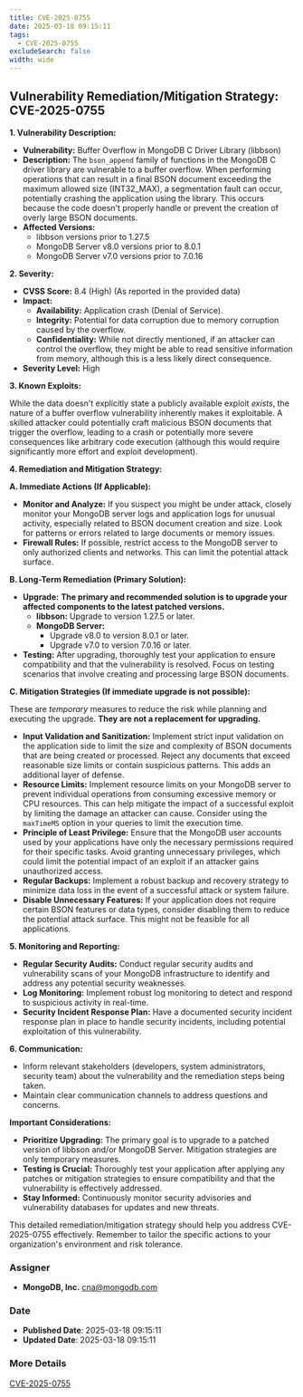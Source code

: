 ```yaml
---
title: CVE-2025-0755
date: 2025-03-18 09:15:11
tags:
  - CVE-2025-0755
excludeSearch: false
width: wide
---
```


## Vulnerability Remediation/Mitigation Strategy: CVE-2025-0755

**1. Vulnerability Description:**

*   **Vulnerability:** Buffer Overflow in MongoDB C Driver Library (libbson)
*   **Description:** The `bson_append` family of functions in the MongoDB C driver library are vulnerable to a buffer overflow.  When performing operations that can result in a final BSON document exceeding the maximum allowed size (INT32_MAX), a segmentation fault can occur, potentially crashing the application using the library. This occurs because the code doesn't properly handle or prevent the creation of overly large BSON documents.
*   **Affected Versions:**
    *   libbson versions prior to 1.27.5
    *   MongoDB Server v8.0 versions prior to 8.0.1
    *   MongoDB Server v7.0 versions prior to 7.0.16

**2. Severity:**

*   **CVSS Score:** 8.4 (High)  (As reported in the provided data)
*   **Impact:**
    *   **Availability:** Application crash (Denial of Service).
    *   **Integrity:** Potential for data corruption due to memory corruption caused by the overflow.
    *   **Confidentiality:**  While not directly mentioned, if an attacker can control the overflow, they might be able to read sensitive information from memory, although this is a less likely direct consequence.
*   **Severity Level:** High

**3. Known Exploits:**

While the data doesn't explicitly state a publicly available exploit *exists*, the nature of a buffer overflow vulnerability inherently makes it exploitable. A skilled attacker could potentially craft malicious BSON documents that trigger the overflow, leading to a crash or potentially more severe consequences like arbitrary code execution (although this would require significantly more effort and exploit development).

**4. Remediation and Mitigation Strategy:**

**A. Immediate Actions (If Applicable):**

*   **Monitor and Analyze:**  If you suspect you might be under attack, closely monitor your MongoDB server logs and application logs for unusual activity, especially related to BSON document creation and size. Look for patterns or errors related to large documents or memory issues.
*   **Firewall Rules:**  If possible, restrict access to the MongoDB server to only authorized clients and networks. This can limit the potential attack surface.

**B. Long-Term Remediation (Primary Solution):**

*   **Upgrade:**  **The primary and recommended solution is to upgrade your affected components to the latest patched versions.**
    *   **libbson:** Upgrade to version 1.27.5 or later.
    *   **MongoDB Server:**
        *   Upgrade v8.0 to version 8.0.1 or later.
        *   Upgrade v7.0 to version 7.0.16 or later.
*   **Testing:** After upgrading, thoroughly test your application to ensure compatibility and that the vulnerability is resolved. Focus on testing scenarios that involve creating and processing large BSON documents.

**C. Mitigation Strategies (If immediate upgrade is not possible):**

These are *temporary* measures to reduce the risk while planning and executing the upgrade.  **They are not a replacement for upgrading.**

*   **Input Validation and Sanitization:**  Implement strict input validation on the application side to limit the size and complexity of BSON documents that are being created or processed.  Reject any documents that exceed reasonable size limits or contain suspicious patterns.  This adds an additional layer of defense.
*   **Resource Limits:**  Implement resource limits on your MongoDB server to prevent individual operations from consuming excessive memory or CPU resources. This can help mitigate the impact of a successful exploit by limiting the damage an attacker can cause.  Consider using the `maxTimeMS` option in your queries to limit the execution time.
*   **Principle of Least Privilege:** Ensure that the MongoDB user accounts used by your applications have only the necessary permissions required for their specific tasks.  Avoid granting unnecessary privileges, which could limit the potential impact of an exploit if an attacker gains unauthorized access.
*   **Regular Backups:** Implement a robust backup and recovery strategy to minimize data loss in the event of a successful attack or system failure.
*   **Disable Unnecessary Features:**  If your application does not require certain BSON features or data types, consider disabling them to reduce the potential attack surface.  This might not be feasible for all applications.

**5. Monitoring and Reporting:**

*   **Regular Security Audits:** Conduct regular security audits and vulnerability scans of your MongoDB infrastructure to identify and address any potential security weaknesses.
*   **Log Monitoring:** Implement robust log monitoring to detect and respond to suspicious activity in real-time.
*   **Security Incident Response Plan:**  Have a documented security incident response plan in place to handle security incidents, including potential exploitation of this vulnerability.

**6. Communication:**

*   Inform relevant stakeholders (developers, system administrators, security team) about the vulnerability and the remediation steps being taken.
*   Maintain clear communication channels to address questions and concerns.

**Important Considerations:**

*   **Prioritize Upgrading:**  The primary goal is to upgrade to a patched version of libbson and/or MongoDB Server. Mitigation strategies are only temporary measures.
*   **Testing is Crucial:**  Thoroughly test your application after applying any patches or mitigation strategies to ensure compatibility and that the vulnerability is effectively addressed.
*   **Stay Informed:**  Continuously monitor security advisories and vulnerability databases for updates and new threats.

This detailed remediation/mitigation strategy should help you address CVE-2025-0755 effectively. Remember to tailor the specific actions to your organization's environment and risk tolerance.

### Assigner
- **MongoDB, Inc.** <cna@mongodb.com>

### Date
- **Published Date**: 2025-03-18 09:15:11
- **Updated Date**: 2025-03-18 09:15:11

### More Details
[CVE-2025-0755](https://www.cvedetails.com/cve/CVE-2025-0755)